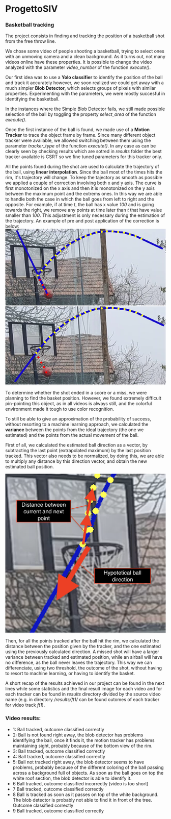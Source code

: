 # ProgettoSIV

### Basketball tracking
The project consists in finding and tracking the position of a basketball shot from the free throw line.

We chose some video of people shooting a basketball, trying to select ones with an unmoving camera and a clean background. As it turns out, not many videos online have these properties.
It is possible to change the video analyzed with the parameter *video_number* of the function *execute()*.

Our first idea was to use a **Yolo classifier** to identify the position of the ball and track it accurately however, we soon realized we could get away with a much simpler **Blob Detector**, which selects groups of pixels with similar properties.
Experimenting with the parameters, we were mostly succesful in identifying the basketball. 

In the instances where the Simple Blob Detector fails, we still made possible selection of the ball by toggling the property *select_area* of the function *execute()*.

Once the first instance of the ball is found, we made use of a **Motion Tracker** to trace the object frame by frame.
Since many different object tracker were available, we allowed switching between them using the parameter *tracker_type* of the function *execute()*. In any case as can be clearly seen by checking results which are sotred in *results* folder the best tracker available is CSRT so we fine tuned parameters for this tracker only. 

All the points found during the shot are used to calculate the trajectory of the ball, using **linear interpolation**. 
Since the ball most of the times hits the rim, it's trajectory will change. To keep the tajectory as smooth as possible we applied a couple of correction involving both x and y axis. The curve is first monotonized on the x axis and then it is monotonized on the y axis between the maximum point and the extrems ones. In this way we are able to handle both the case in which the ball goes from left to right and the opposite.
For example, if at time *t*, the ball has x value *100* and is going towards the right, we remove any points at time later than *t* that have value smaller than *100*.
This adjustment is only necessary during the estimation of the trajectory. 
An example of pre and post application of the correction is below:
![Prediction without correction](img1.png)
![Prediction with correction](img2.png)

To determine whether the shot ended in a score or a miss, we were planning to find the basket position. However, we found extremely difficult pin-pointing this object, as in all videos is always still, and the colorful environment made it tough to use color recognition.

To still be able to give an approximation of the probability of success, without resorting to a machine learning approach, we calculated the **variance** between the points from the ideal trajectory (the one we estimated) and the points from the actual movement of the ball. 

First of all, we calculated the estimated ball direction as a vector, by subtracting the last point (extrapolated maximum) by the last position tracked.
This vector also needs to be normalized, by doing this, we are able to multiply any distance by this direction vector, and obtain the new estimated ball position.

![Distance Algorithm](distance_algorithm.png)

Then, for all the points tracked after the ball hit the rim, we calculated the distance between the position given by the tracker, and the one estimated using the previously calculated direction.
A missed shot will have a larger variance between tracked and estimated position, while an airball will have no difference, as the ball never leaves the trajectory. 
This way we can differenciate, using two threshold, the outcome of the shot, without having to resort to machine learning, or having to identify the basket.

A short recap of the results achieved in our project can be found in the next lines while some statistics and the final result image for each video and for each tracker can be found in *results* directory divided by the source video name (e.g. in directory */results/ft1/* can be found outomes of each tracker for video track *ft1*).

### Video results:

- 1: Ball tracked, outcome classified correctly
- 2: Ball is not found right away, the blob detector has problems identifying the ball, once it finds it, the motion tracker has problems maintaining sight, probably because of the bottom view of the rim.
- 3: Ball tracked, outcome classified correctly
- 4: Ball tracked, outcome classified correctly
- 5: Ball not tracked right away, the blob detector seems to have problems, probably because of the different coloring of the ball passing across a background full of objects. As soon as the ball goes on top the white roof section, the blob detector is able to identify it.
- 6 Ball tracked, outcome classified incorrectly (video is too short)
- 7 Ball tracked, outcome classified correctly
- 8 Ball is tracked as soon as it passes on top of the white background. The blob detector is probably not able to find it in front of the tree. Outcome classified correctly
- 9 Ball tracked, outcome classified correctly
